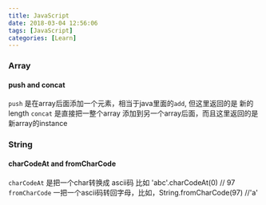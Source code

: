 ```yaml
---
title: JavaScript
date: 2018-03-04 12:56:06
tags: [JavaScript]
categories: [Learn]
---
```

### Array

#### push and concat

`push` 是在array后面添加一个元素，相当于java里面的`add`, 但这里返回的是 新的 length
`concat` 是直接把一整个array 添加到另一个array后面，而且这里返回的是新array的instance

### String

#### charCodeAt and fromCharCode

`charCodeAt` 是把一个char转换成 ascii码 比如 'abc'.charCodeAt(0) // 97
`fromCharCode`  一把一个ascii码转回字母，比如，String.fromCharCode(97) //'a' 